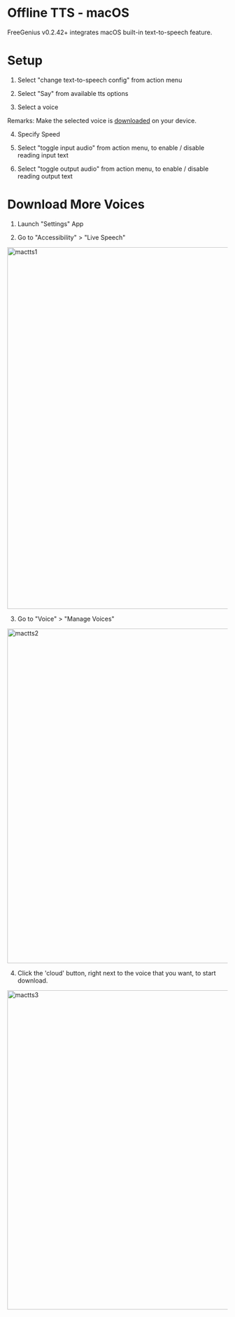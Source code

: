 # Offline TTS - macOS

FreeGenius v0.2.42+ integrates macOS built-in text-to-speech feature.

# Setup

1. Select "change text-to-speech config" from action menu

2. Select "Say" from available tts options

3. Select a voice

Remarks: Make the selected voice is [downloaded](https://github.com/eliranwong/freegenius/wiki/Offline-TTS-%E2%80%90-macOS#download-more-voices) on your device.

4. Specify Speed

5. Select "toggle input audio" from action menu, to enable / disable reading input text

6. Select "toggle output audio" from action menu, to enable / disable reading output text

# Download More Voices

1. Launch "Settings" App

2. Go to "Accessibility" > "Live Speech"

<img width="827" alt="mactts1" src="https://github.com/eliranwong/freegenius/assets/25262722/4a69d42e-30df-4a42-ad3a-83fc67d664c9">

3. Go to "Voice" > "Manage Voices"

<img width="765" alt="mactts2" src="https://github.com/eliranwong/freegenius/assets/25262722/fdca4fb3-4c31-4f18-ae6b-078bd209fda7">

4. Click the 'cloud' button, right next to the voice that you want, to start download.

<img width="730" alt="mactts3" src="https://github.com/eliranwong/freegenius/assets/25262722/f567a13b-2830-419d-a8ce-2761cf417ec4">